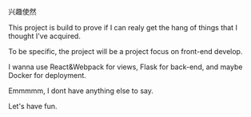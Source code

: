 兴趣使然

This project is build to prove if I can realy get the hang of things that I thought I've acquired.

To be specific, the project will be a project focus on front-end develop.

I wanna use React&Webpack for views, Flask for back-end, and maybe Docker for deployment.

Emmmmm, I dont have anything else to say.

Let's have fun. 
